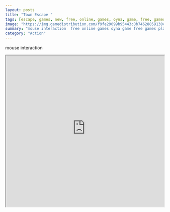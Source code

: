 ```yaml
---
layout: posts
title: "Town Escape "
tags: [escape, games, new, free, online, games, oyna, game, free, games, play, play, games]
image: "https://img.gamedistribution.com/f9fe29099b95443c8b74628859130ca7.jpg"
summary: "mouse interaction  free online games oyna game free games play play games"
category: "Action"
---
```


mouse interaction

<iframe width="100%" height="480px;" src="https://flash.gamedistribution.com?game=f9fe29099b95443c8b74628859130ca7"></iframe>